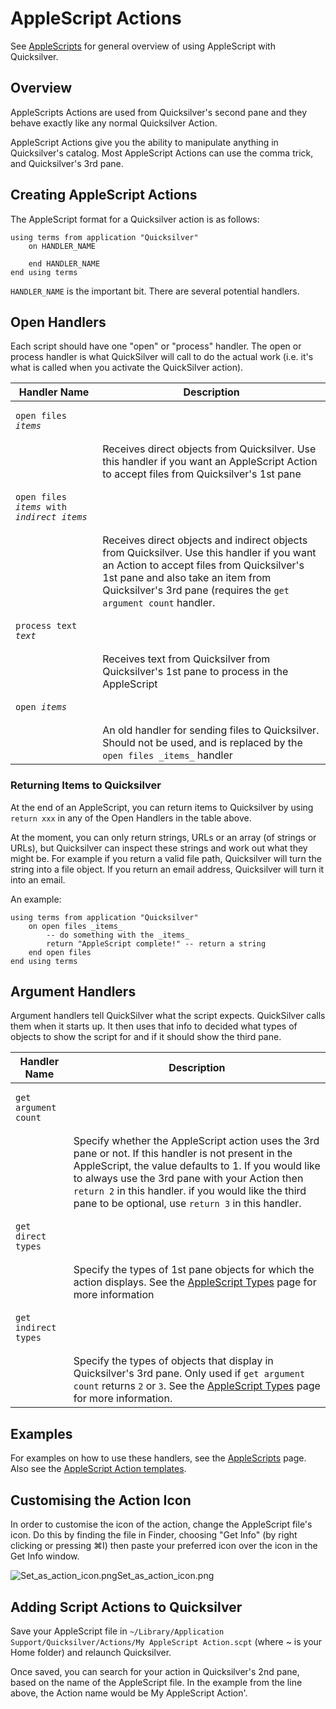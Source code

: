 # AppleScript Actions

See [AppleScripts](https://docs.qsapp.com/documentation/AppleScripts) for general overview of using AppleScript with Quicksilver.

## Overview

AppleScripts Actions are used from Quicksilver's second pane and they behave exactly like any normal Quicksilver Action.

AppleScript Actions give you the ability to manipulate anything in Quicksilver's catalog. Most AppleScript Actions can use the comma trick, and Quicksilver's 3rd pane.

## Creating AppleScript Actions

The AppleScript format for a Quicksilver action is as follows:

```applescript
using terms from application "Quicksilver"
    on HANDLER_NAME

    end HANDLER_NAME
end using terms
```

`HANDLER_NAME` is the important bit. There are several potential handlers.

## Open Handlers

Each script should have one "open" or "process" handler. The open or process handler is what QuickSilver will call to do the actual work (i.e. it's what is called when you activate the QuickSilver action).

| Handler Name                                                      | Description                                                                                                                                                                                                                                     |
| ----------------------------------------------------------------- | ----------------------------------------------------------------------------------------------------------------------------------------------------------------------------------------------------------------------------------------------- |
| <pre><code>open files _items_
</code></pre>                       | Receives direct objects from Quicksilver. Use this handler if you want an AppleScript Action to accept files from Quicksilver's 1st pane                                                                                                        |
| <pre><code>open files _items_ with _indirect_items_
</code></pre> | Receives direct objects and indirect objects from Quicksilver. Use this handler if you want an Action to accept files from Quicksilver's 1st pane and also take an item from Quicksilver's 3rd pane (requires the `get argument count` handler. |
| <pre><code>process text _text_
</code></pre>                      | Receives text from Quicksilver from Quicksilver's 1st pane to process in the AppleScript                                                                                                                                                        |
| <pre><code>open _items_
</code></pre>                             | An old handler for sending files to Quicksilver. Should not be used, and is replaced by the `open files _items_` handler                                                                                                                        |

### Returning Items to Quicksilver

At the end of an AppleScript, you can return items to Quicksilver by using `return xxx` in any of the Open Handlers in the table above.

At the moment, you can only return strings, URLs or an array (of strings or URLs), but Quicksilver can inspect these strings and work out what they might be. For example if you return a valid file path, Quicksilver will turn the string into a file object. If you return an email address, Quicksilver will turn it into an email.

An example:

```applescript
using terms from application "Quicksilver"
    on open files _items_
        -- do something with the _items_
        return "AppleScript complete!" -- return a string
    end open files
end using terms
```

## Argument Handlers

Argument handlers tell QuickSilver what the script expects. QuickSilver calls them when it starts up. It then uses that info to decided what types of objects to show the script for and if it should show the third pane.

| Handler Name                                | Description                                                                                                                                                                                                                                                                                                                  |
| ------------------------------------------- | ---------------------------------------------------------------------------------------------------------------------------------------------------------------------------------------------------------------------------------------------------------------------------------------------------------------------------- |
| <pre><code>get argument count
</code></pre> | Specify whether the AppleScript action uses the 3rd pane or not. If this handler is not present in the AppleScript, the value defaults to 1. If you would like to always use the 3rd pane with your Action then `return 2` in this handler. if you would like the third pane to be optional, use `return 3` in this handler. |
| <pre><code>get direct types
</code></pre>   | Specify the types of 1st pane objects for which the action displays. See the [AppleScript Types](https://docs.qsapp.com/documentation/AppleScript\_Types) page for more information                                                                                                                                                                              |
| <pre><code>get indirect types
</code></pre> | Specify the types of objects that display in Quicksilver's 3rd pane. Only used if `get argument count` returns `2` or `3`. See the [AppleScript Types](https://docs.qsapp.com/documentation/AppleScript\_Types) page for more information.                                                                                                                       |

## Examples

For examples on how to use these handlers, see the [AppleScripts](https://docs.qsapp.com/documentation/AppleScripts) page. Also see the [AppleScript Action templates](https://docs.qsapp.com/documentation/AppleScript\_Action\_templates).

## Customising the Action Icon

In order to customise the icon of the action, change the AppleScript file's icon. Do this by finding the file in Finder, choosing "Get Info" (by right clicking or pressing ⌘I) then paste your preferred icon over the icon in the Get Info window.

![Set\_as\_action\_icon.png](Set\_as\_action\_icon.png)Set\_as\_action\_icon.png

## Adding Script Actions to Quicksilver

Save your AppleScript file in `~/Library/Application Support/Quicksilver/Actions/My AppleScript Action.scpt` (where \~ is your Home folder) and relaunch Quicksilver.

Once saved, you can search for your action in Quicksilver's 2nd pane, based on the name of the AppleScript file. In the example from the line above, the Action name would be My AppleScript Action'.

